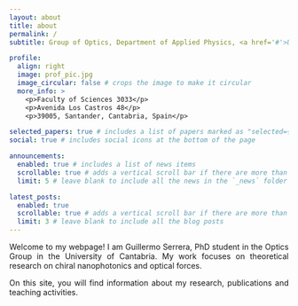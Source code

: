```yaml
---
layout: about
title: about
permalink: /
subtitle: Group of Optics, Department of Applied Physics, <a href='#'>University of Cantabria</a>

profile:
  align: right
  image: prof_pic.jpg
  image_circular: false # crops the image to make it circular
  more_info: >
    <p>Faculty of Sciences 3033</p>
    <p>Avenida Los Castros 48</p>
    <p>39005, Santander, Cantabria, Spain</p>

selected_papers: true # includes a list of papers marked as "selected={true}"
social: true # includes social icons at the bottom of the page

announcements:
  enabled: true # includes a list of news items
  scrollable: true # adds a vertical scroll bar if there are more than 3 news items
  limit: 5 # leave blank to include all the news in the `_news` folder

latest_posts:
  enabled: true
  scrollable: true # adds a vertical scroll bar if there are more than 3 new posts items
  limit: 3 # leave blank to include all the blog posts
---
```


<div style="text-align: justify;">

Welcome to my  webpage! I am Guillermo Serrera, PhD student in the Optics Group in the University of Cantabria. My work focuses on theoretical research on chiral nanophotonics and optical forces.

On this site, you will find information about my research, publications and teaching activities. 

</div>
